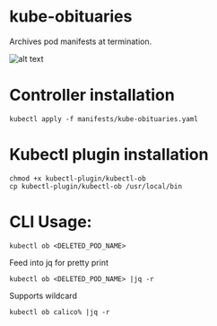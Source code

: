 # kube-obituaries
Archives pod manifests at termination.

![alt text](https://github.com/lannparty/kube-obituaries/blob/main/kube-obituaries.png?raw=true)

# Controller installation
```
kubectl apply -f manifests/kube-obituaries.yaml
```

# Kubectl plugin installation
```
chmod +x kubectl-plugin/kubectl-ob
cp kubectl-plugin/kubectl-ob /usr/local/bin
```

# CLI Usage:
```
kubectl ob <DELETED_POD_NAME>
```
Feed into jq for pretty print
```
kubectl ob <DELETED_POD_NAME> |jq -r
```
Supports wildcard
```
kubectl ob calico% |jq -r
```
